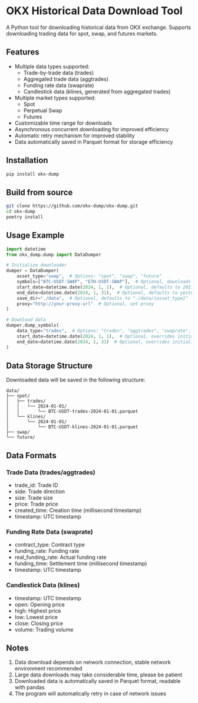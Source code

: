 # OKX Historical Data Download Tool

A Python tool for downloading historical data from OKX exchange. Supports downloading trading data for spot, swap, and futures markets.

## Features

- Multiple data types supported:
  - Trade-by-trade data (trades)
  - Aggregated trade data (aggtrades)
  - Funding rate data (swaprate)
  - Candlestick data (klines, generated from aggregated trades)
- Multiple market types supported:
  - Spot
  - Perpetual Swap
  - Futures
- Customizable time range for downloads
- Asynchronous concurrent downloading for improved efficiency
- Automatic retry mechanism for improved stability
- Data automatically saved in Parquet format for storage efficiency

## Installation

```bash
pip install okx-dump
```

## Build from source

```bash
git clone https://github.com/okx-dump/okx-dump.git
cd okx-dump
poetry install
```

## Usage Example

```python
import datetime
from okx_dump.dump import DataDumper

# Initialize downloader
dumper = DataDumper(
    asset_type="swap",  # Options: "spot", "swap", "future"
    symbols=["BTC-USDT-SWAP", "ETH-USDT-SWAP"],  # Optional, downloads all pairs by default
    start_date=datetime.date(2024, 1, 1),  # Optional, defaults to 2021-10-01
    end_date=datetime.date(2024, 1, 31),  # Optional, defaults to yesterday
    save_dir="./data",  # Optional, defaults to "./data/{asset_type}"
    proxy="http://your-proxy-url"  # Optional, set proxy
)

# Download data
dumper.dump_symbols(
    data_type="trades",  # Options: "trades", "aggtrades", "swaprate", "klines"
    start_date=datetime.date(2024, 1, 1),  # Optional, overrides initialization setting
    end_date=datetime.date(2024, 1, 31)  # Optional, overrides initialization setting
)
```

## Data Storage Structure

Downloaded data will be saved in the following structure:
```
data/
├── spot/
│   ├── trades/
│   │   └── 2024-01-01/
│   │       └── BTC-USDT-trades-2024-01-01.parquet
│   └── klines/
│       └── 2024-01-01/
│           └── BTC-USDT-klines-2024-01-01.parquet
├── swap/
└── future/
```

## Data Formats

### Trade Data (trades/aggtrades)
- trade_id: Trade ID
- side: Trade direction
- size: Trade size
- price: Trade price
- created_time: Creation time (millisecond timestamp)
- timestamp: UTC timestamp

### Funding Rate Data (swaprate)
- contract_type: Contract type
- funding_rate: Funding rate
- real_funding_rate: Actual funding rate
- funding_time: Settlement time (millisecond timestamp)
- timestamp: UTC timestamp

### Candlestick Data (klines)
- timestamp: UTC timestamp
- open: Opening price
- high: Highest price
- low: Lowest price
- close: Closing price
- volume: Trading volume

## Notes

1. Data download depends on network connection, stable network environment recommended
2. Large data downloads may take considerable time, please be patient
3. Downloaded data is automatically saved in Parquet format, readable with pandas
4. The program will automatically retry in case of network issues
